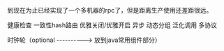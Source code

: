 到现在为止已经实现了一个多机器的rpc了，但是距离生产使用还差距很远。

健康检查
一致性hash路由
优雅关闭/优雅开启
异步
动态分组
泛化调用
多协议







时钟轮（optional ----------> 放到java常用组件部分）